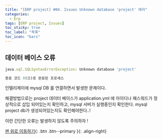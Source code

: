 ```yaml
---
title: "[ERP project] #04. Issues Unknown database 'project' 에러"
categories:
  - Erp
tags: [ERP project, Issues]
toc_sticky: true
toc_label: "목록"
toc_icon: "bars"
---
```


## 데이터 베이스 오류

```jsx
java.sql.SQLSyntaxErrorException: Unknown database 'project'

종료 코드 0(으)로 완료된 프로세스
```

인텔리제이에 mysql DB 를 연결하면서 발생한 문제이다.

해결방법으로는 project 데이터 베이스가 application.yml 에 아이디나 패스워드가 정상적으로 삽입 되어있는지 확인하고, mysql 서버가 실행중인지 확인한다.
mysql project db가 생성되어있는지도 확인해야한다..!

이런 간단한 오류는 발생하지 않도록 주의하자 !

[맨 위로 이동하기](#){: .btn .btn--primary }{: .align-right}
